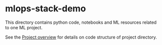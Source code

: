 # mlops-stack-demo

This directory contains python code, notebooks and ML resources related to one ML project.

See the [Project overview](../docs/project-overview.md) for details on code structure of project directory.
